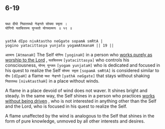 ## 6-19


```shloka-sa

यथा दीपो निवातस्थो नेङ्गते सोपमा स्मृता ।
योगिनो यतचित्तस्य युन्जतो योगमात्मनः ॥ १९ ॥

```
```shloka-sa-hk

yathA dIpo nivAtastho neGgate sopamA smRtA |
yogino yatacittasya yunjato yogamAtmanaH || 19 ||

```
`आत्मनः` `[AtmanaH]` The Self `योगिनः` `[yoginaH]` in a person who 
[works purely as worship to the Lord](Back-to-Basics.md#karmayOga_a_defn)
, `यतचित्तस्य` `[yatacittasya]` who controls his consciousness, `योगम् युन्जतः` `[yogam yunjataH]` who is dedicated and focused in his quest to realize the Self `सोपमा स्मृता` `[sopamA smRtA]` is considered similar to `दीपः` `[dIpaH]` a flame `यथा नेङ्गते` `[yathA neGgate]` that stays without shaking `निवातस्थः` `[nivAtasthaH]` in a place without winds.

A flame in a place devoid of wind does not waver. It shines bright and steady. In the same way, the Self shines in a person who practices 
[works without being driven](Back-to-Basics.md#karmayOga_a_defn)
, who is not interested in anything other than the Self and the Lord, who is focused in his quest to realize the Self. 

A flame unaffected by the wind is analogous to the Self that shines in the form of pure knowledge, unmoved by all other interests and desires.


